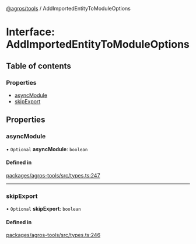[@agros/tools](../index.md) / AddImportedEntityToModuleOptions

# Interface: AddImportedEntityToModuleOptions

## Table of contents

### Properties

- [asyncModule](AddImportedEntityToModuleOptions.md#asyncmodule)
- [skipExport](AddImportedEntityToModuleOptions.md#skipexport)

## Properties

### <a id="asyncmodule" name="asyncmodule"></a> asyncModule

• `Optional` **asyncModule**: `boolean`

#### Defined in

[packages/agros-tools/src/types.ts:247](https://github.com/agrosjs/agros/blob/4eb8f7e/packages/agros-tools/src/types.ts#L247)

___

### <a id="skipexport" name="skipexport"></a> skipExport

• `Optional` **skipExport**: `boolean`

#### Defined in

[packages/agros-tools/src/types.ts:246](https://github.com/agrosjs/agros/blob/4eb8f7e/packages/agros-tools/src/types.ts#L246)
